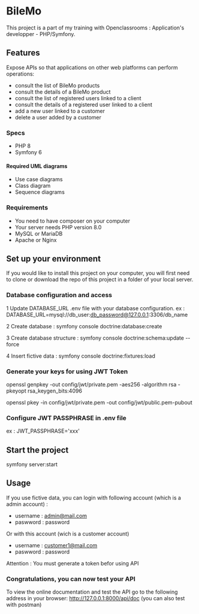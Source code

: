 # BileMo
This project is a part of my training with Openclassrooms : Application's developper - PHP/Symfony.

## Features

Expose APIs so that applications on other web platforms can perform operations:
 - consult the list of BileMo products
 - consult the details of a BileMo product
 - consult the list of registered users linked to a client
 - consult the details of a registered user linked to a client
 - add a new user linked to a customer
 - delete a user added by a customer


### Specs
*	PHP 8
*	Symfony 6

#### Required UML diagrams
*	Use case diagrams
*	Class diagram
*	Sequence diagrams

### Requirements

*	You need to have composer on your computer
*	Your server needs PHP version 8.0
*	MySQL or MariaDB
*	Apache or Nginx

## Set up your environment
If you would like to install this project on your computer, you will first need to clone or download the repo of this project in a folder of your local server.
### Database configuration and access
1 Update DATABASE_URL .env file with your database configuration. 
  ex : DATABASE_URL=mysql://db_user:db_password@127.0.0.1:3306/db_name

2 Create database : symfony console doctrine:database:create

3 Create database structure : symfony console doctrine:schema:update --force

4 Insert fictive data : symfony console doctrine:fixtures:load

### Generate your keys for using JWT Token
openssl genpkey -out config/jwt/private.pem -aes256 -algorithm rsa -pkeyopt rsa_keygen_bits:4096

openssl pkey -in config/jwt/private.pem -out config/jwt/public.pem-pubout

### Configure JWT PASSPHRASE in .env file
ex : JWT_PASSPHRASE='xxx'

## Start the project
symfony server:start

## Usage
If you use fictive data, you can login with following account (which is a admin account) :

* username : admin@mail.com
* paswword : password

Or with this account (wich is a customer account)

* username : customer1@mail.com
* paswword : password

Attention : You must generate a token befor using API

### Congratulations, you can now test your API

To view the online documentation and test the API go to the following address in your browser:
http://127.0.0.1:8000/api/doc
(you can also test with postman)

